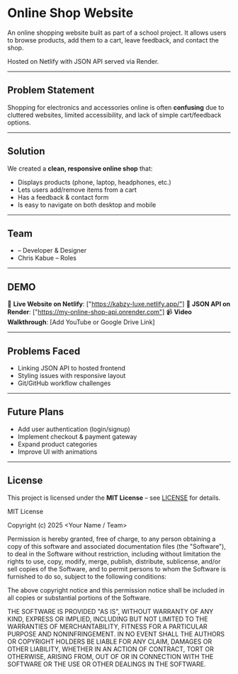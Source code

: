 # Online Shop Website

An online shopping website built as part of a school project. It allows users to browse products, add them to a cart, leave feedback, and contact the shop.

Hosted on Netlify with JSON API served via Render.

---

## Problem Statement

Shopping for electronics and accessories online is often **confusing** due to cluttered websites, limited accessibility, and lack of simple cart/feedback options.

---

## Solution

We created a **clean, responsive online shop** that:

* Displays products (phone, laptop, headphones, etc.)
* Lets users add/remove items from a cart
* Has a feedback & contact form
* Is easy to navigate on both desktop and mobile

---

##  Team

* – Developer & Designer
* Chris Kabue – Roles

---

##  DEMO

🔗 **Live Website on Netlify**: ["https://kabzy-luxe.netlify.app/"]
🔗 **JSON API on Render**: ["https://my-online-shop-api.onrender.com"]
📹 **Video Walkthrough**: [Add YouTube or Google Drive Link]

---

##  Problems Faced

* Linking JSON API to hosted frontend
* Styling issues with responsive layout
* Git/GitHub workflow challenges

---

## Future Plans

* Add user authentication (login/signup)
* Implement checkout & payment gateway
* Expand product categories
* Improve UI with animations

---

## License

This project is licensed under the **MIT License** – see [LICENSE](LICENSE) for details.

MIT License

Copyright (c) 2025 <Your Name / Team>

Permission is hereby granted, free of charge, to any person obtaining a copy
of this software and associated documentation files (the "Software"), to deal
in the Software without restriction, including without limitation the rights
to use, copy, modify, merge, publish, distribute, sublicense, and/or sell
copies of the Software, and to permit persons to whom the Software is
furnished to do so, subject to the following conditions:

The above copyright notice and this permission notice shall be included in all
copies or substantial portions of the Software.

THE SOFTWARE IS PROVIDED "AS IS", WITHOUT WARRANTY OF ANY KIND, EXPRESS OR
IMPLIED, INCLUDING BUT NOT LIMITED TO THE WARRANTIES OF MERCHANTABILITY,
FITNESS FOR A PARTICULAR PURPOSE AND NONINFRINGEMENT. IN NO EVENT SHALL THE
AUTHORS OR COPYRIGHT HOLDERS BE LIABLE FOR ANY CLAIM, DAMAGES OR OTHER
LIABILITY, WHETHER IN AN ACTION OF CONTRACT, TORT OR OTHERWISE, ARISING FROM,
OUT OF OR IN CONNECTION WITH THE SOFTWARE OR THE USE OR OTHER DEALINGS IN THE
SOFTWARE.
